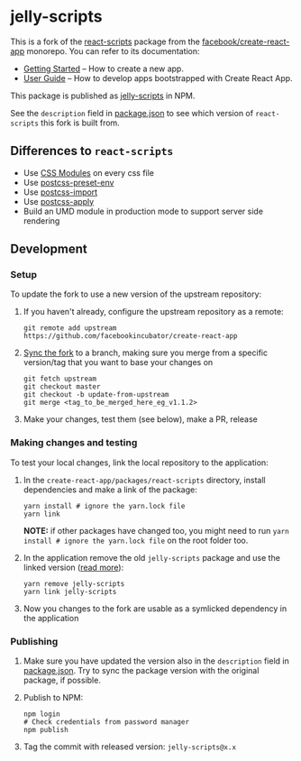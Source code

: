 # jelly-scripts

This is a fork of the
[react-scripts](https://github.com/facebook/create-react-app/tree/master/packages/react-scripts)
package from the
[facebook/create-react-app](https://github.com/facebook/create-react-app)
monorepo. You can refer to its documentation:

- [Getting Started](https://facebook.github.io/create-react-app/docs/getting-started)
  – How to create a new app.
- [User Guide](https://facebook.github.io/create-react-app/) – How to
  develop apps bootstrapped with Create React App.

This package is published as
[jelly-scripts](https://www.npmjs.com/package/jelly-scripts)
in NPM.

See the `description` field in [package.json](package.json) to see which
version of `react-scripts` this fork is built from.

## Differences to `react-scripts`

- Use [CSS Modules](https://github.com/css-modules/css-modules) on every
  css file
- Use
  [postcss-preset-env](https://github.com/csstools/postcss-preset-env)
- Use [postcss-import](https://github.com/postcss/postcss-import)
- Use [postcss-apply](https://github.com/pascalduez/postcss-apply)
- Build an UMD module in production mode to support server side
  rendering

## Development

### Setup

To update the fork to use a new version of the upstream repository:

1. If you haven't already, configure the upstream repository as a
   remote:

   ```
   git remote add upstream https://github.com/facebookincubator/create-react-app
   ```

2. [Sync the fork](https://help.github.com/articles/syncing-a-fork/) to
   a branch, making sure you merge from a specific version/tag that you
   want to base your changes on

   ```
   git fetch upstream
   git checkout master
   git checkout -b update-from-upstream
   git merge <tag_to_be_merged_here_eg_v1.1.2>
   ```

3. Make your changes, test them (see below), make a PR, release

### Making changes and testing

To test your local changes, link the local repository to the
application:

1. In the `create-react-app/packages/react-scripts` directory, install
   dependencies and make a link of the package:

   ```
   yarn install # ignore the yarn.lock file
   yarn link
   ```

   **NOTE:** if other packages have changed too, you might need to run
   `yarn install # ignore the yarn.lock file` on the root folder too.

2. In the application remove the old `jelly-scripts` package and
   use the linked version
   ([read more](https://yarnpkg.com/lang/en/docs/cli/link/)):

   ```
   yarn remove jelly-scripts
   yarn link jelly-scripts
   ```

3. Now you changes to the fork are usable as a symlicked dependency in
   the application

### Publishing

1. Make sure you have updated the version also in the `description`
   field in [package.json](package.json). Try to sync the package
   version with the original package, if possible.

2. Publish to NPM:

   ```
   npm login
   # Check credentials from password manager
   npm publish
   ```

3. Tag the commit with released version: `jelly-scripts@x.x`

